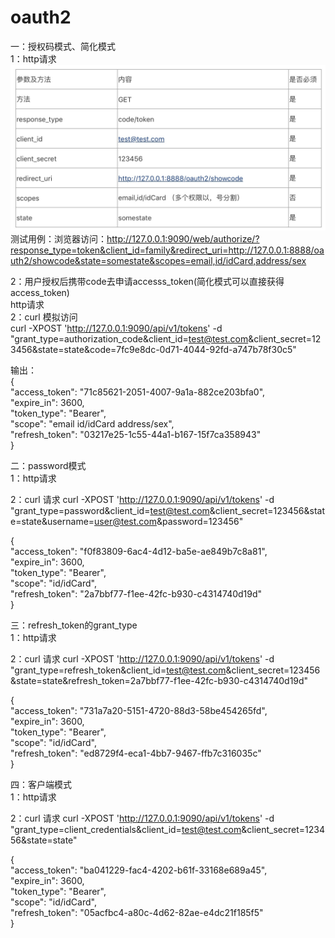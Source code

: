 # oauth2


一：授权码模式、简化模式<br/>
1：http请求<br/>
![image](https://github.com/sunjianchun/oauth2/blob/master/md/image/code.jpeg)<br/>
测试用例：浏览器访问：http://127.0.0.1:9090/web/authorize/?response_type=token&client_id=family&redirect_uri=http://127.0.0.1:8888/oauth2/showcode&state=somestate&scopes=email,id/idCard,address/sex <br/>


2：用户授权后携带code去申请accesss_token(简化模式可以直接获得access_token)<br/>
http请求<br/>
2：curl 模拟访问<br/>
curl -XPOST 'http://127.0.0.1:9090/api/v1/tokens' -d "grant_type=authorization_code&client_id=test@test.com&client_secret=123456&state=state&code=7fc9e8dc-0d71-4044-92fd-a747b78f30c5"<br/>

输出：<br/>
{<br/>
"access_token": "71c85621-2051-4007-9a1a-882ce203bfa0",<br/>
"expire_in": 3600,<br/>
"token_type": "Bearer",<br/>
"scope": "email id/idCard address/sex",<br/>
"refresh_token": "03217e25-1c55-44a1-b167-15f7ca358943"<br/>
}<br/>

二：password模式<br/>
1：http请求<br/>



2：curl 请求 curl -XPOST 'http://127.0.0.1:9090/api/v1/tokens' -d "grant_type=password&client_id=test@test.com&client_secret=123456&state=state&username=user@test.com&password=123456"<br/>

{<br/>
"access_token": "f0f83809-6ac4-4d12-ba5e-ae849b7c8a81",<br/>
"expire_in": 3600,<br/>
"token_type": "Bearer",<br/>
"scope": "id/idCard",<br/>
"refresh_token": "2a7bbf77-f1ee-42fc-b930-c4314740d19d"<br/>
}<br/>

三：refresh_token的grant_type<br/>
1：http请求<br/>



2：curl 请求 curl -XPOST 'http://127.0.0.1:9090/api/v1/tokens' -d "grant_type=refresh_token&client_id=test@test.com&client_secret=123456&state=state&refresh_token=2a7bbf77-f1ee-42fc-b930-c4314740d19d"<br/>

{<br/>
"access_token": "731a7a20-5151-4720-88d3-58be454265fd",<br/>
"expire_in": 3600,<br/>
"token_type": "Bearer",<br/>
"scope": "id/idCard",<br/>
"refresh_token": "ed8729f4-eca1-4bb7-9467-ffb7c316035c"<br/>
}<br/>

四：客户端模式<br/>
1：http请求<br/>

2：curl 请求 curl -XPOST 'http://127.0.0.1:9090/api/v1/tokens' -d "grant_type=client_credentials&client_id=test@test.com&client_secret=123456&state=state"<br/>

{<br/>
"access_token": "ba041229-fac4-4202-b61f-33168e689a45",<br/>
"expire_in": 3600,<br/>
"token_type": "Bearer",<br/>
"scope": "id/idCard",<br/>
"refresh_token": "05acfbc4-a80c-4d62-82ae-e4dc21f185f5"<br/>
}<br/>
